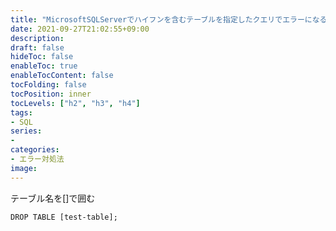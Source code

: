 ```yaml
---
title: "MicrosoftSQLServerでハイフンを含むテーブルを指定したクエリでエラーになるときの対処法"
date: 2021-09-27T21:02:55+09:00
description:
draft: false
hideToc: false
enableToc: true
enableTocContent: false
tocFolding: false
tocPosition: inner
tocLevels: ["h2", "h3", "h4"]
tags:
- SQL
series:
-
categories:
- エラー対処法
image:
---
```

テーブル名を[]で囲む
```
DROP TABLE [test-table];
```
